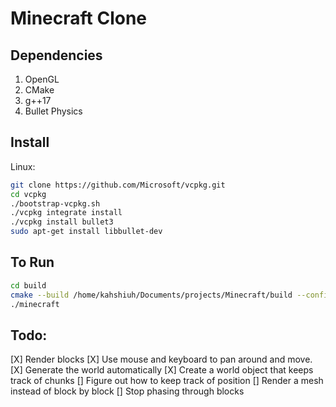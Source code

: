 # Minecraft Clone

## Dependencies

1. OpenGL
2. CMake
3. g++17
4. Bullet Physics

## Install

Linux:

```bash
git clone https://github.com/Microsoft/vcpkg.git
cd vcpkg
./bootstrap-vcpkg.sh
./vcpkg integrate install
./vcpkg install bullet3
sudo apt-get install libbullet-dev

```

## To Run

```bash
cd build
cmake --build /home/kahshiuh/Documents/projects/Minecraft/build --config Debug --target all --
./minecraft
```

## Todo:

[X] Render blocks
[X] Use mouse and keyboard to pan around and move.
[X] Generate the world automatically
[X] Create a world object that keeps track of chunks
[] Figure out how to keep track of position
[] Render a mesh instead of block by block
[] Stop phasing through blocks

